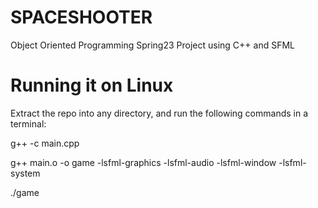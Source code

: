 # SPACESHOOTER
Object Oriented Programming Spring23 Project using C++ and SFML 

# Running it on Linux
Extract the repo into any directory, and run the following commands in a terminal:

g++ -c main.cpp

g++ main.o -o game -lsfml-graphics -lsfml-audio -lsfml-window -lsfml-system

./game
